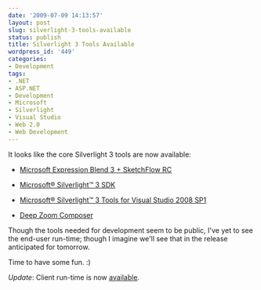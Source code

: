 ```yaml
---
date: '2009-07-09 14:13:57'
layout: post
slug: silverlight-3-tools-available
status: publish
title: Silverlight 3 Tools Available
wordpress_id: '449'
categories:
- Development
tags:
- .NET
- ASP.NET
- Development
- Microsoft
- Silverlight
- Visual Studio
- Web 2.0
- Web Development
---
```


It looks like the core Silverlight 3 tools are now available:



	
  * [Microsoft Expression Blend 3 + SketchFlow RC](http://www.microsoft.com/downloads/details.aspx?displaylang=en&FamilyID=92e1db7a-5d36-449b-8c6b-d25f078f3609)

	
  * [Microsoft® Silverlight™ 3 SDK](http://www.microsoft.com/downloads/details.aspx?displaylang=en&FamilyID=2050e580-f1d5-4040-bb09-e6185591b6b5)

	
  * [Microsoft® Silverlight™ 3 Tools for Visual Studio 2008 SP1](http://www.microsoft.com/downloads/details.aspx?displaylang=en&FamilyID=9442b0f2-7465-417a-88f3-5e7b5409e9dd)

	
  * [Deep Zoom Composer](http://www.microsoft.com/downloads/details.aspx?displaylang=en&FamilyID=457b17b7-52bf-4bda-87a3-fa8a4673f8bf)


Though the tools needed for development seem to be public, I've yet to see the end-user run-time; though I imagine we'll see that in the release anticipated for tomorrow.

Time to have some fun. :)

_Update_: Client run-time is now [available](http://www.microsoft.com/silverlight/resources/install.aspx).
